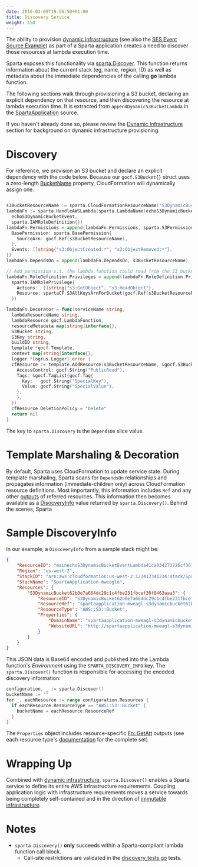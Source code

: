 ```yaml
---
date: 2016-03-09T19:56:50+01:00
title: Discovery Service
weight: 150
---
```


The ability to provision [dynamic infrastructure](/reference/dynamic_infrastructure) (see also the [SES Event Source Example](/reference/eventsources/ses/#dynamic-resources:d680e8a854a7cbad6d490c445cba2eba)) as part of a Sparta application creates a need to discover those resources at lambda execution time.

Sparta exposes this functionality via [sparta.Discover](https://godoc.org/github.com/mweagle/Sparta#Discover).  This function returns information about the current stack (eg, name, region, ID) as well as metadata about the immediate dependencies of the calling **go** lambda function.

The following sections walk through provisioning a S3 bucket, declaring an explicit dependency on that resource, and then discovering the resource at lambda execution time.  It is extracted from `appendDynamicS3BucketLambda` in the  [SpartaApplication](https://github.com/mweagle/SpartaApplication/blob/master/application.go) source.

If you haven't already done so, please review the [Dynamic Infrastructure](/reference/dynamic_infrastructure) section for background on dynamic infrastructure provisioning.


# Discovery

For reference, we provision an S3 bucket and declare an explicit dependency with the code below.  Because our `gocf.S3Bucket{}` struct uses a zero-length [BucketName](http://docs.aws.amazon.com/AWSCloudFormation/latest/UserGuide/aws-properties-s3-bucket.html#cfn-s3-bucket-name) property, CloudFormation will dynamically assign one.

```go

s3BucketResourceName := sparta.CloudFormationResourceName("S3DynamicBucket")
lambdaFn := sparta.HandleAWSLambda(sparta.LambdaName(echoS3DynamicBucketEvent),
  echoS3DynamicBucketEvent,
  sparta.IAMRoleDefinition{})
lambdaFn.Permissions = append(lambdaFn.Permissions, sparta.S3Permission{
  BasePermission: sparta.BasePermission{
    SourceArn: gocf.Ref(s3BucketResourceName),
  },
  Events: []string{"s3:ObjectCreated:*", "s3:ObjectRemoved:*"},
})
lambdaFn.DependsOn = append(lambdaFn.DependsOn, s3BucketResourceName)

// Add permission s.t. the lambda function could read from the S3 bucket
lambdaFn.RoleDefinition.Privileges = append(lambdaFn.RoleDefinition.Privileges,
  sparta.IAMRolePrivilege{
    Actions:  []string{"s3:GetObject", "s3:HeadObject"},
    Resource: spartaCF.S3AllKeysArnForBucket(gocf.Ref(s3BucketResourceName)),
  })

lambdaFn.Decorator = func(serviceName string,
  lambdaResourceName string,
  lambdaResource gocf.LambdaFunction,
  resourceMetadata map[string]interface{},
  S3Bucket string,
  S3Key string,
  buildID string,
  template *gocf.Template,
  context map[string]interface{},
  logger *logrus.Logger) error {
  cfResource := template.AddResource(s3BucketResourceName, &gocf.S3Bucket{
    AccessControl: gocf.String("PublicRead"),
    Tags: &gocf.TagList{gocf.Tag{
      Key:   gocf.String("SpecialKey"),
      Value: gocf.String("SpecialValue"),
    },
    },
  })
  cfResource.DeletionPolicy = "Delete"
  return nil
}
```

The key to `sparta.Discovery` is the `DependsOn` slice value.

# Template Marshaling & Decoration

By default, Sparta uses CloudFormation to update service state.  During template marshaling, Sparta scans for `DependsOn` relationships and propagates information (immediate-children only) across CloudFormation resource definitions.  Most importantly, this information includes `Ref` and any other [outputs](https://github.com/mweagle/Sparta/blob/master/cloudformation_resources.go#L16) of referred resources.  This information then becomes available as a [DisocveryInfo](https://godoc.org/github.com/mweagle/Sparta#DiscoveryInfo) value returned by `sparta.Discovery()`. Behind the scenes, Sparta

# Sample DiscoveryInfo

In our example, a `DiscoveryInfo` from a sample stack might be:

```json
{
    "ResourceID": "mainechoS3DynamicBucketEventLambda41ca034273726cf36154137cbf8d7e5bd45f863a",
    "Region": "us-west-2",
    "StackID": "arn:aws:cloudformation:us-west-2:123412341234:stack/SpartaApplication-mweagle/d4e07d80-03eb-11e8-b6fd-50d5ca789e4a",
    "StackName": "SpartaApplication-mweagle",
    "Resources": {
        "S3DynamicBucket62b0e7a664dc29c1c4fbe231fbcef30f8463aaa3": {
            "ResourceID": "S3DynamicBucket62b0e7a664dc29c1c4fbe231fbcef30f8463aaa3",
            "ResourceRef": "spartaapplication-mweagl-s3dynamicbucket62b0e7a66-194zzvtfk757a",
            "ResourceType": "AWS::S3::Bucket",
            "Properties": {
                "DomainName": "spartaapplication-mweagl-s3dynamicbucket62b0e7a66-194zzvtfk757a.s3.amazonaws.com",
                "WebsiteURL": "http://spartaapplication-mweagl-s3dynamicbucket62b0e7a66-194zzvtfk757a.s3-website-us-west-2.amazonaws.com"
            }
        }
    }
}
```


This JSON data is Base64 encoded and published into the Lambda function's _Environment_ using the `SPARTA_DISCOVERY_INFO` key. The `sparta.Discover()` function is responsible for
accessing the encoded discovery information:

```go
configuration, _ := sparta.Discover()
bucketName := ""
for _, eachResource := range configuration.Resources {
  if eachResource.ResourceType == "AWS::S3::Bucket" {
    bucketName = eachResource.ResourceRef
  }
}
```


The `Properties` object includes resource-specific [Fn::GetAtt](http://docs.aws.amazon.com/AWSCloudFormation/latest/UserGuide/intrinsic-function-reference-getatt.html) outputs (see each resource type's [documentation](http://docs.aws.amazon.com/AWSCloudFormation/latest/UserGuide/aws-template-resource-type-ref.html) for the complete set)

# Wrapping Up

Combined with [dynamic infrastructure](/reference/dynamic_infrastructure), `sparta.Discover()` enables a Sparta service to define its entire AWS infrastructure requirements.  Coupling application logic with infrastructure requirements moves a service towards being completely self-contained and in the direction of [immutable infrastructure](https://fugue.co/oreilly/).

# Notes
  - `sparta.Discovery()` **only** succeeds within a Sparta-compliant lambda function call block.
    - Call-site restrictions are validated in the [discovery_tests.go](https://github.com/mweagle/Sparta/blob/master/discovery_test.go) tests.
